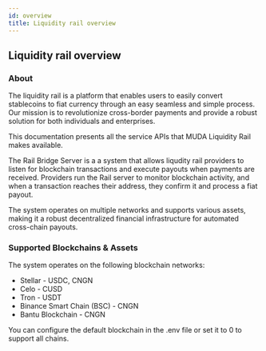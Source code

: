 ```yaml
---
id: overview
title: Liquidity rail overview
---
```


## Liquidity rail overview

### About

The liquidity rail is a platform that enables users to easily convert stablecoins to fiat currency through an easy seamless and simple process. Our mission is to revolutionize cross-border payments and provide a robust solution for both individuals and enterprises.

This documentation presents all the service APIs that MUDA Liquidity Rail makes available.

The Rail Bridge Server is a a system that allows liqudity rail providers to listen for blockchain transactions and execute payouts when payments are received. Providers run the Rail server to monitor blockchain activity, and when a transaction reaches their address, they confirm it and process a fiat payout.

The system operates on multiple networks and supports various assets, making it a robust decentralized financial infrastructure for automated cross-chain payouts.

### Supported Blockchains & Assets

The system operates on the following blockchain networks:

- Stellar - USDC, CNGN
- Celo - CUSD
- Tron - USDT
- Binance Smart Chain (BSC) - CNGN
- Bantu Blockchain - CNGN

You can configure the default blockchain in the .env file or set it to 0 to support all chains.

